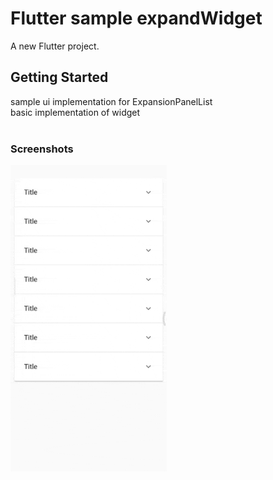 # Flutter sample expandWidget

A new Flutter project.

## Getting Started

sample ui implementation for ExpansionPanelList
</br>basic implementation of widget
</br></br>

### Screenshots

<img width="250" alt="app-screenshot" src="https://github.com/MahdiKaseAtashin/flutter_expand_widget/blob/main/expand_widget/sample.gif">
